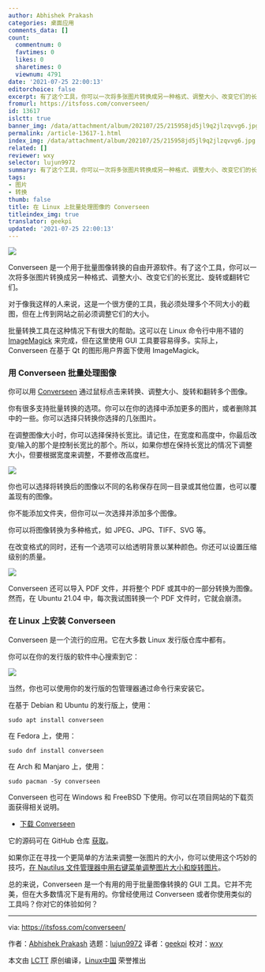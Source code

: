 ```yaml
---
author: Abhishek Prakash
categories: 桌面应用
comments_data: []
count:
  commentnum: 0
  favtimes: 0
  likes: 0
  sharetimes: 0
  viewnum: 4791
date: '2021-07-25 22:00:13'
editorchoice: false
excerpt: 有了这个工具，你可以一次将多张图片转换成另一种格式、调整大小、改变它们的长宽比、旋转或翻转它们。
fromurl: https://itsfoss.com/converseen/
id: 13617
islctt: true
banner_img: /data/attachment/album/202107/25/215958jd5jl9q2jlzqvvg6.jpg
permalink: /article-13617-1.html
index_img: /data/attachment/album/202107/25/215958jd5jl9q2jlzqvvg6.jpg.thumb.jpg
related: []
reviewer: wxy
selector: lujun9972
summary: 有了这个工具，你可以一次将多张图片转换成另一种格式、调整大小、改变它们的长宽比、旋转或翻转它们。
tags:
- 图片
- 转换
thumb: false
title: 在 Linux 上批量处理图像的 Converseen
titleindex_img: true
translator: geekpi
updated: '2021-07-25 22:00:13'
---
```


![](/data/attachment/album/202107/25/215958jd5jl9q2jlzqvvg6.jpg)


Converseen 是一个用于批量图像转换的自由开源软件。有了这个工具，你可以一次将多张图片转换成另一种格式、调整大小、改变它们的长宽比、旋转或翻转它们。


对于像我这样的人来说，这是一个很方便的工具，我必须处理多个不同大小的截图，但在上传到网站之前必须调整它们的大小。


批量转换工具在这种情况下有很大的帮助。这可以在 Linux 命令行中用不错的 [ImageMagick](https://imagemagick.org/index.php) 来完成，但在这里使用 GUI 工具要容易得多。实际上，Converseen 在基于 Qt 的图形用户界面下使用 ImageMagick。


### 用 Converseen 批量处理图像


你可以用 [Converseen](https://converseen.fasterland.net/) 通过鼠标点击来转换、调整大小、旋转和翻转多个图像。


你有很多支持批量转换的选项。你可以在你的选择中添加更多的图片，或者删除其中的一些。你可以选择只转换你选择的几张图片。


在调整图像大小时，你可以选择保持长宽比。请记住，在宽度和高度中，你最后改变/输入的那个是控制长宽比的那个。所以，如果你想在保持长宽比的情况下调整大小，但要根据宽度来调整，不要修改高度栏。


![](/data/attachment/album/202107/25/220015huciozxizxlo6181.png)


你也可以选择将转换后的图像以不同的名称保存在同一目录或其他位置，也可以覆盖现有的图像。


你不能添加文件夹，但你可以一次选择并添加多个图像。


你可以将图像转换为多种格式，如 JPEG、JPG、TIFF、SVG 等。


在改变格式的同时，还有一个选项可以给透明背景以某种颜色。你还可以设置压缩级别的质量。


![](/data/attachment/album/202107/25/220017ge4dten4gdcom4c4.png)


Converseen 还可以导入 PDF 文件，并将整个 PDF 或其中的一部分转换为图像。然而，在 Ubuntu 21.04 中，每次我试图转换一个 PDF 文件时，它就会崩溃。


### 在 Linux 上安装 Converseen


Converseen 是一个流行的应用。它在大多数 Linux 发行版仓库中都有。


你可以在你的发行版的软件中心搜索到它：


![](/data/attachment/album/202107/25/220018tx7s7srebbkls7rs.jpg)


当然，你也可以使用你的发行版的包管理器通过命令行来安装它。


在基于 Debian 和 Ubuntu 的发行版上，使用：



```
sudo apt install converseen

```

在 Fedora 上，使用：



```
sudo dnf install converseen

```

在 Arch 和 Manjaro 上，使用：



```
sudo pacman -Sy converseen

```

Converseen 也可在 Windows 和 FreeBSD 下使用。你可以在项目网站的下载页面获得相关说明。


* [下载 Converseen](https://converseen.fasterland.net/download/)


它的源码可在 GitHub 仓库 [获取](https://github.com/Faster3ck/Converseen)。


如果你正在寻找一个更简单的方法来调整一张图片的大小，你可以使用这个巧妙的技巧，[在 Nautilus 文件管理器中用右键菜单调整图片大小和旋转图片](https://itsfoss.com/resize-images-with-right-click/)。


总的来说，Converseen 是一个有用的用于批量图像转换的 GUI 工具。它并不完美，但在大多数情况下是有用的。你曾经使用过 Converseen 或者你使用类似的工具吗？你对它的体验如何？




---


via: <https://itsfoss.com/converseen/>


作者：[Abhishek Prakash](https://itsfoss.com/author/abhishek/) 选题：[lujun9972](https://github.com/lujun9972) 译者：[geekpi](https://github.com/geekpi) 校对：[wxy](https://github.com/wxy)


本文由 [LCTT](https://github.com/LCTT/TranslateProject) 原创编译，[Linux中国](https://linux.cn/) 荣誉推出